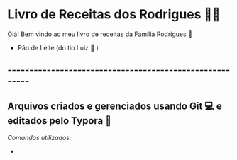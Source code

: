 # Livro de Receitas dos Rodrigues :woman_cook:

Olá! Bem vindo ao meu livro de receitas da Família Rodrigues :heart_decoration:

- Pão de Leite (do tio Luiz :older_man: )



## *-*-*-*-*-*-*-*-*-*-*-*-*-*-*-*-*-*-*-*-*-*-*-*-*-*-*-*-*-*-*-*-*-*-*-*-*-*-*-*-*-*-*-*-*-*-*-*-*-*-*-*-*-*-*-*-

## Arquivos criados e gerenciados usando Git :computer:  e editados pelo Typora :notebook_with_decorative_cover: 

*Comandos utilizados:* 

- 

